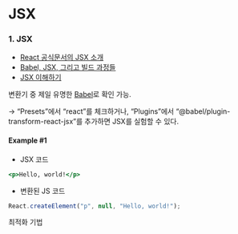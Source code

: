 # JSX

### 1. JSX

* [React 공식문서의 JSX 소개](https://ko.reactjs.org/docs/introducing-jsx.html)
* [Babel, JSX, 그리고 빌드 과정들](https://ko.reactjs.org/docs/faq-build.html)
* [JSX 이해하기](https://ko.reactjs.org/docs/jsx-in-depth.html)

변환기 중 제일 유명한 [Babel](https://babeljs.io/repl)로 확인 가능.

→ “Presets”에서 “react”를 체크하거나, “Plugins”에서 “@babel/plugin-transform-react-jsx”를 추가하면 JSX를 실험할 수 있다.

#### Example #1

* JSX 코드

```jsx
<p>Hello, world!</p>
```

* 변환된 JS 코드

```jsx
React.createElement("p", null, "Hello, world!");
```

최적화 기법













